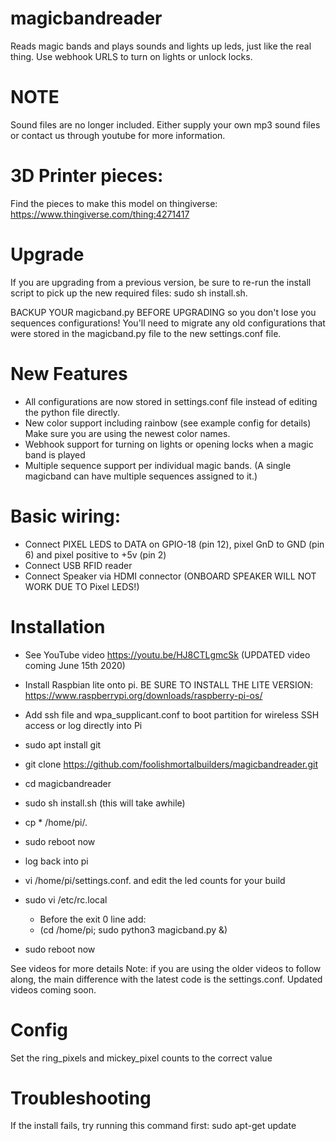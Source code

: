 # magicbandreader
Reads magic bands and plays sounds and lights up leds, just like the real thing.
Use webhook URLS to turn on lights or unlock locks.

# NOTE
Sound files are no longer included. Either supply your own mp3 sound files or contact us through youtube for more information.

# 3D Printer pieces:
Find the pieces to make this model on thingiverse:
https://www.thingiverse.com/thing:4271417

# Upgrade
If you are upgrading from a previous version, be sure to re-run the install script to pick up the new required files:
sudo sh install.sh. 

BACKUP YOUR magicband.py BEFORE UPGRADING so you don't lose you sequences configurations! You'll need to migrate any old configurations that were stored in the magicband.py file to the new settings.conf file.

# New Features

* All configurations are now stored in settings.conf file instead of editing the python file directly.
* New color support including rainbow (see example config for details) Make sure you are using the newest color names.
* Webhook support for turning on lights or opening locks when a magic band is played
* Multiple sequence support per individual magic bands. (A single magicband can have multiple sequences assigned to it.)

# Basic wiring:
* Connect PIXEL LEDS to  DATA on GPIO-18 (pin 12), pixel GnD to GND (pin 6) and pixel positive to +5v (pin 2)
* Connect USB RFID reader
* Connect Speaker via HDMI connector (ONBOARD SPEAKER WILL NOT WORK DUE TO Pixel LEDS!)

# Installation

* See YouTube video https://youtu.be/HJ8CTLgmcSk  (UPDATED video coming June 15th 2020) 

* Install Raspbian lite onto pi. BE SURE TO INSTALL THE LITE VERSION: https://www.raspberrypi.org/downloads/raspberry-pi-os/ 
* Add ssh file and wpa_supplicant.conf to boot partition for wireless SSH access or log directly into Pi
* sudo apt install git
* git clone https://github.com/foolishmortalbuilders/magicbandreader.git
* cd magicbandreader
* sudo sh install.sh  (this will take awhile)
* cp * /home/pi/.
* sudo reboot now
* log back into pi
* vi /home/pi/settings.conf. and edit the led counts for your build
* sudo vi /etc/rc.local
  * Before the exit 0 line add:
  * (cd /home/pi; sudo python3 magicband.py &)
* sudo reboot now

See videos for more details
Note: if you are using the older videos to follow along, the main difference with the latest code is the settings.conf. Updated videos coming soon. 

# Config

Set the ring_pixels and mickey_pixel counts to the correct value

# Troubleshooting

If the install fails, try running this command first:
sudo apt-get update



